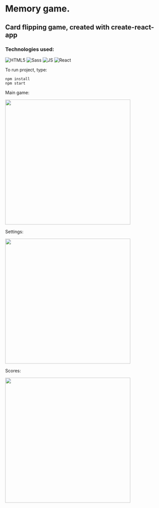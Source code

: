 # Memory game.

## Card flipping game, created with create-react-app

### Technologies used:

![HTML5](https://icongr.am/devicon/html5-original-wordmark.svg)
![Sass](https://icongr.am/devicon/sass-original.svg)
![JS](https://icongr.am/devicon/javascript-original.svg)
![React](https://icongr.am/devicon/react-original.svg)

To run project, type:

```
npm install
npm start
```

Main game:

<img src="https://res.cloudinary.com/dflthvvrh/image/upload/v1587384562/memory-game/game_bcsnni.gif" width="400">

Settings:

<img src="https://res.cloudinary.com/dflthvvrh/image/upload/v1587384562/memory-game/settings_lltb13.gif" width="400">

Scores:

<img src="https://res.cloudinary.com/dflthvvrh/image/upload/v1587384561/memory-game/scores_favcpo.gif" width="400">
